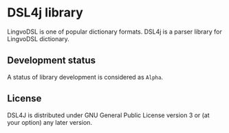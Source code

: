 # DSL4j library

LingvoDSL is one of popular dictionary formats.
DSL4j is a parser library for LingvoDSL dictionary.

## Development status

A status of library development is considered as `Alpha`.

## License

DSL4J is distributed under GNU General Public License version 3 or (at your option) any later version.
